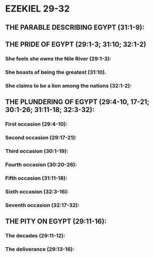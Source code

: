 ---
---
# EZEKIEL 29-32 
## THE PARABLE DESCRIBING EGYPT (31:1-9): 
## THE PRIDE OF EGYPT (29:1-3; 31:10; 32:1-2) 
###  She feels she owns the Nile River (29:1-3): 
###  She boasts of being the greatest (31:10). 
###  She claims to be a lion among the nations (32:1-2): 
## THE PLUNDERING OF EGYPT (29:4-10, 17-21; 30:1-26; 31:11-18; 32:3-32): 
###  First occasion (29:4-10): 
###  Second occasion (29:17-21): 
###  Third occasion (30:1-19): 
###  Fourth occasion (30:20-26): 
###  Fifth occasion (31:11-18): 
###  Sixth occasion (32:3-16): 
###  Seventh occasion (32:17-32): 
## THE PITY ON EGYPT (29:11-16): 
###  The decades (29:11-12): 
###  The deliverance (29:13-16): 
